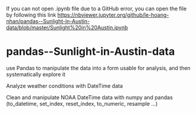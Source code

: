 If you can not open .ipynb file due to a GitHub error, you can open the file by following this link 
https://nbviewer.jupyter.org/github/le-hoang-nhan/pandas--Sunlight-in-Austin-data/blob/master/Sunlight%20in%20Austin.ipynb

# pandas--Sunlight-in-Austin-data
use Pandas to manipulate the data into a form usable for analysis, and then systematically explore it

Analyze weather conditions with DateTime data  

Clean and manipulate NOAA DateTime data with numpy and pandas (to_datetime, set_index, reset_index, to_numeric, resample ...)
